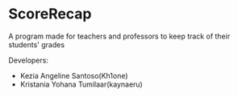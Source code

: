 # ScoreRecap
A program made for teachers and professors to keep track of their students' grades

Developers:
- Kezia Angeline Santoso(Kh1one)
- Kristania Yohana Tumilaar(kaynaeru)
